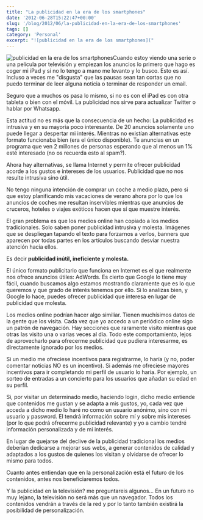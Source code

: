 ```yaml
---
title: "La publicidad en la era de los smartphones"
date: '2012-06-28T15:22:47+00:00'
slug: '/blog/2012/06/la-publicidad-en-la-era-de-los-smartphones'
tags: []
category: 'Personal'
excerpt: "![publicidad en la era de los smartphones]("
---
```

![publicidad en la era de los smartphones](http://static.squarespace.com/static/5303797ae4b0c6ad9e43f072/5303ce80e4b0400995a883d6/5303cf4fe4b0400995a88c38/1392758607118/publicidad-300x258.jpeg?format=original "publicidad")Cuando estoy viendo una serie o una película por televisión y empiezan los anuncios lo primero que hago es coger mi iPad y si no lo tengo a mano me levanto y lo busco. Esto es así. Incluso a veces me "disgusta" que las pausas sean tan cortas que no puedo terminar de leer alguna noticia o terminar de responder un email.<!--more-->

Seguro que a muchos os pasa lo mismo, si no es con el iPad es con otra tableta o bien con el móvil. La publicidad nos sirve para actualizar Twitter o hablar por Whatsapp.

Esta actitud no es más que la consecuencia de un hecho: La publicidad es intrusiva y en su mayoría poco interesante. De 20 anuncios solamente uno puede llegar a despertar mi interés.  Mientras no existían alternativas este formato funcionaba bien (era el único disponible). Te anuncias en un programa que ven 2 millones de personas esperando que al menos un 1% esté interesado (no os recuerda esto al spam?).

Ahora hay alternativas, se llama Internet y permite ofrecer publicidad acorde a los gustos e intereses de los usuarios. Publicidad que no nos resulte intrusiva sino útil.

No tengo ninguna intención de comprar un coche a medio plazo, pero si que estoy planificando mis vacaciones de verano ahora por lo que los anuncios de coches me resultan inservibles mientras que anuncios de cruceros, hoteles o viajes exóticos hacen que sí que muestre interés.

El gran problema es que los medios online han copiado a los medios tradicionales. Solo saben poner publicidad intrusiva y molesta. Imágenes que se despliegan tapando el texto para forzarnos a verlos, banners que aparecen por todas partes en los artículos buscando desviar nuestra atención hacia ellos.

Es decir **publicidad inútil, ineficiente y molesta.**

El único formato publicitario que funciona en Internet es el que realmente nos ofrece anuncios útiles: AdWords. Es cierto que Google lo tiene muy fácil, cuando buscamos algo estamos mostrando claramente que es lo que queremos y que grado de interés tenemos por ello. Si lo analizas bien, y Google lo hace, puedes ofrecer publicidad que interesa en lugar de publicidad que molesta.

Los medios online podrían hacer algo similiar. Tienen muchísimos datos de la gente que los visita. Cada vez que yo accedo a un periódico online sigo un patrón de navegación. Hay secciones que raramente visito mientras que otras las visito una o varias veces al día. Todo este comportamiento, lejos de aprovecharlo para ofrecerme publicidad que pudiera interesarme, es directamente ignorado por los medios.

Si un medio me ofreciese incentivos para registrarme, lo haría (y no, poder comentar noticias NO es un incentivo). Si además me ofreciese mayores incentivos para ir completando mi perfil de usuario lo haría. Por ejemplo, un sorteo de entradas a un concierto para los usuarios que añadan su edad en su perfil.

Si, por visitar un determinado medio, haciendo login, dicho medio entiende que contenidos me gustan y se adapta a mis gustos, yo, cada vez que acceda a dicho medio lo haré no como un usuario anónimo, sino con mi usuario y password. El tendrá información sobre mí y sobre mis intereses (por lo que podrá ofrecerme publicidad relevante) y yo a cambio tendré información personalizada y de mi interés.

En lugar de quejarse del declive de la publicidad tradicional los medios deberían dedicarse a mejorar sus webs, a generar contenidos de calidad y adaptados a los gustos de quienes los visitan y olvidarse de ofrecer lo mismo para todos.

Cuanto antes entiendan que en la personalización está el futuro de los contenidos, antes nos beneficiaremos todos.

Y la publicidad en la televisión? me preguntareis algunos... En un futuro no muy lejano, la televisión no será más que un navegador. Todos los contenidos vendrán a través de la red y por lo tanto también existirá la posibilidad de personalización.


